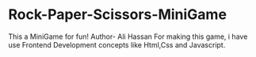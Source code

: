 # Rock-Paper-Scissors-MiniGame
This a MiniGame for fun!
Author- Ali Hassan 
For making this game, i have use Frontend Development
concepts like Html,Css and Javascript.
